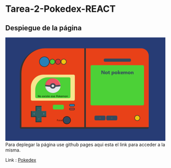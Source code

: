 # Tarea-2-Pokedex-REACT
## Despiegue de la página
<img src = "./src/assets/pokedex.png" width = "500px">
Para deplegar la página use github pages aqui esta el link para acceder a la misma.

Link : [Pokedex](https://cralpcode.github.io/Tarea-2-Pokedex-REACT// "Tarea-2")